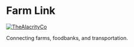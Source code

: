 # Farm Link

[![TheAlacrityCo](https://app.circleci.com/pipelines/github/TheAlacrityCo/farm_link?branch=master.svg?style=shield)](https://app.circleci.com/pipelines/github/TheAlacrityCo/farm_link?branch=master)

Connecting farms, foodbanks, and transportation.
